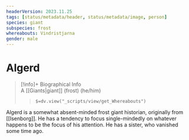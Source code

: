 ```yaml
---
headerVersion: 2023.11.25
tags: [status/metadata/header, status/metadata/image, person]
species: giant
subspecies: frost
whereabouts: Vindristjarna
gender: male
---
```

# Algerd
>[!info]+ Biographical Info  
> A [[Giants|giant]] (frost) (he/him)  
>> `$=dv.view("_scripts/view/get_Whereabouts")`

Algerd is a somewhat absent-minded frost giant historian, originally from [[Isenborg]]. He has a tendency to focus single-mindedly on whatever happens to be the focus of his attention. He has a sister, who vanished some time ago. 